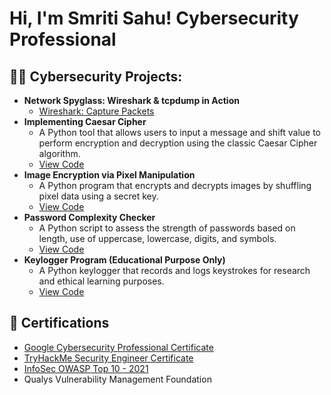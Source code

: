 <h1>Hi, I'm Smriti Sahu! <a>Cybersecurity Professional</a></h1>

<h2>👩‍💻 Cybersecurity Projects:</h2>

<ul>
  <li><b>Network Spyglass: Wireshark & tcpdump in Action</b>
    <ul>
      <li><a href="https://coursera.org/share/011a7887a4e3eda11059443a13d33ba6" target="_blank">Wireshark: Capture Packets</a></li>
    </ul>
  </li>

<li><b>Implementing Caesar Cipher</b>
  <ul>
    <li>A Python tool that allows users to input a message and shift value to perform encryption and decryption using the classic Caesar Cipher algorithm.</li>
    <li><a href="https://github.com/smritisahuu/cybersecurity-projects/blob/main/caesar_cipher.py" target="_blank">View Code</a></li>
  </ul>
</li>

  
  <li><b>Image Encryption via Pixel Manipulation</b>
    <ul>
      <li>A Python program that encrypts and decrypts images by shuffling pixel data using a secret key.</li>
      <li><a href="https://github.com/smritisahuu/cybersecurity-projects/blob/main/encrypt_decrypt_image.py" target="_blank">View Code </a></li>
    </ul>
  </li>

  <li><b>Password Complexity Checker</b>
    <ul>
      <li>A Python script to assess the strength of passwords based on length, use of uppercase, lowercase, digits, and symbols.</li>
      <li><a href="https://github.com/smritisahuu/cybersecurity-projects/blob/main/password_checker.py" target="_blank">View Code </a></li>
    </ul>
  </li>

  <li><b>Keylogger Program (Educational Purpose Only)</b>
    <ul>
      <li>A Python keylogger that records and logs keystrokes for research and ethical learning purposes.</li>
      <li><a href="https://github.com/smritisahuu/cybersecurity-projects/blob/main/keylogger.py" target="_blank">View Code </a></li>
    </ul>
  </li>
</ul>

<h2>📃 Certifications</h2>

<ul>
  <li><a href="https://coursera.org/share/cba3e014a9d3571f4a6dba90945c5a8c" target="_blank">Google Cybersecurity Professional Certificate</a></li>
  <li><a href="https://tryhackme-certificates.s3-eu-west-1.amazonaws.com/THM-IPPIEG9CSS.pdf" target="_blank">TryHackMe Security Engineer Certificate</a></li>
  <li><a href="https://coursera.org/share/6d0a7d4d6cc5194c639a9f85b58de634" target="_blank">InfoSec OWASP Top 10 - 2021</a></li>
  <li>Qualys Vulnerability Management Foundation</li>
</ul>



